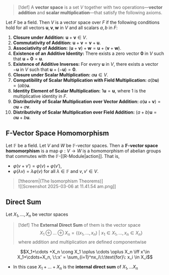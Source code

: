 
>[!def]
>A **vector space** is a set $V$ together with two operations—**vector addition** and **scalar multiplication**—that satisfy the following axioms. 

Let $F$ be a field. Then $V$ is a vector space over $F$ if the following conditions hold for all vectors $\mathbf{u}, \mathbf{v}, \mathbf{w}$ in $V$ and all scalars $a, b$ in $F$:

1. **Closure under Addition:**  $\mathbf{u} + \mathbf{v} \in V.$
2. **Commutativity of Addition:**  $\mathbf{u} + \mathbf{v} = \mathbf{v} + \mathbf{u}.$
3. **Associativity of Addition:**  $(\mathbf{u} + \mathbf{v}) + \mathbf{w} = \mathbf{u} + (\mathbf{v} + \mathbf{w}).$
4. **Existence of an Additive Identity:**  There exists a zero vector $\mathbf{0}$ in $V$ such that  $\mathbf{u} + \mathbf{0} = \mathbf{u}.$
5. **Existence of Additive Inverses:**  For every $\mathbf{u}$ in $V$, there exists a vector $-\mathbf{u}$ in $V$ such that  $\mathbf{u} + (-\mathbf{u}) = \mathbf{0}.$
6. **Closure under Scalar Multiplication:**  $a\mathbf{u} \in V.$
7. **Compatibility of Scalar Multiplication with Field Multiplication:** $a(b\mathbf{u}) = (ab)\mathbf{u}.$ 
8. **Identity Element of Scalar Multiplication:**  $1\mathbf{u} = \mathbf{u},$  where $1$ is the multiplicative identity in $F$.
9. **Distributivity of Scalar Multiplication over Vector Addition:**  $a(\mathbf{u} + \mathbf{v}) = a\mathbf{u} + a\mathbf{v}.$
10. **Distributivity of Scalar Multiplication over Field Addition:** $(a + b)\mathbf{u} = a\mathbf{u} + b\mathbf{u}.$ 


## F-Vector Space Homomorphism

Let $\mathbb{F}$ be a field. Let $V$ and $W$ be  $\mathbb{F}$-vector spaces. Then a **$\mathbb{F}$-vector space homomorphism** is a map $\varphi: V \to W$  is a homomorphism of abelian groups that commutes with the $\mathbb{F}$-[[R-Module|action]]. That is,
- $\varphi(v + v') = \varphi(v) + \varphi(v')$, 
- $\varphi(\lambda v) = \lambda \varphi(v)$        for all $\lambda \in \mathbb{F}$ and $v,v'\in V$.


>[!theorem|(The Isomorphism Theorems)]  
>![[Screenshot 2025-03-06 at 11.41.54 am.png]]


## Direct Sum

Let $X_1,...,X_n$ be vector spaces

>[!def] 
>The **External Direct Sum** of them is the vector space
>$$X_1\oplus...\oplus X_n = \{(x_1,...,x_n)\:|\: x_1\in X_1,...,x_n\in X_n\}$$
>where addition and multiplication are defined componentwise

$$X_1+\cdots +X_n \cong X_1 \oplus \cdots \oplus X_n \iff x'\in X_1+\cdots+X_n, \:\:x' = \sum_{i=1}^nx_i\:\:\text{for}\: x_i \in X_i$$
- In this case $X_1+\dots+X_n$ is the **internal direct sum** of $X_1,\dots X_n$


